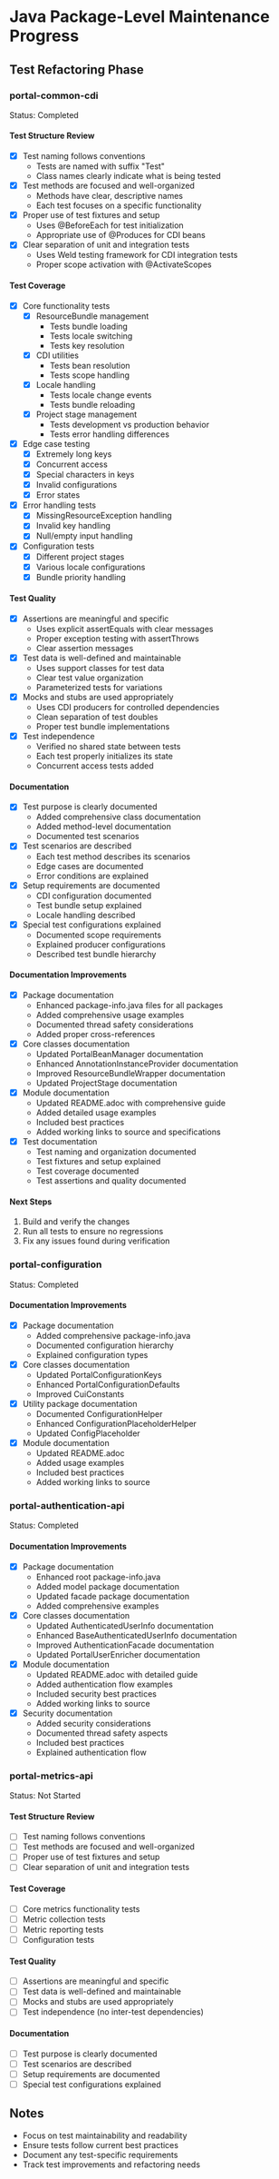 # Java Package-Level Maintenance Progress

## Test Refactoring Phase

### portal-common-cdi
Status: Completed

#### Test Structure Review
- [x] Test naming follows conventions
  - Tests are named with suffix "Test"
  - Class names clearly indicate what is being tested
- [x] Test methods are focused and well-organized
  - Methods have clear, descriptive names
  - Each test focuses on a specific functionality
- [x] Proper use of test fixtures and setup
  - Uses @BeforeEach for test initialization
  - Appropriate use of @Produces for CDI beans
- [x] Clear separation of unit and integration tests
  - Uses Weld testing framework for CDI integration tests
  - Proper scope activation with @ActivateScopes

#### Test Coverage
- [x] Core functionality tests
  - [x] ResourceBundle management
    - Tests bundle loading
    - Tests locale switching
    - Tests key resolution
  - [x] CDI utilities
    - Tests bean resolution
    - Tests scope handling
  - [x] Locale handling
    - Tests locale change events
    - Tests bundle reloading
  - [x] Project stage management
    - Tests development vs production behavior
    - Tests error handling differences
- [x] Edge case testing
  - [x] Extremely long keys
  - [x] Concurrent access
  - [x] Special characters in keys
  - [x] Invalid configurations
  - [x] Error states
- [x] Error handling tests
  - [x] MissingResourceException handling
  - [x] Invalid key handling
  - [x] Null/empty input handling
- [x] Configuration tests
  - [x] Different project stages
  - [x] Various locale configurations
  - [x] Bundle priority handling

#### Test Quality
- [x] Assertions are meaningful and specific
  - Uses explicit assertEquals with clear messages
  - Proper exception testing with assertThrows
  - Clear assertion messages
- [x] Test data is well-defined and maintainable
  - Uses support classes for test data
  - Clear test value organization
  - Parameterized tests for variations
- [x] Mocks and stubs are used appropriately
  - Uses CDI producers for controlled dependencies
  - Clean separation of test doubles
  - Proper test bundle implementations
- [x] Test independence
  - Verified no shared state between tests
  - Each test properly initializes its state
  - Concurrent access tests added

#### Documentation
- [x] Test purpose is clearly documented
  - Added comprehensive class documentation
  - Added method-level documentation
  - Documented test scenarios
- [x] Test scenarios are described
  - Each test method describes its scenarios
  - Edge cases are documented
  - Error conditions are explained
- [x] Setup requirements are documented
  - CDI configuration documented
  - Test bundle setup explained
  - Locale handling described
- [x] Special test configurations explained
  - Documented scope requirements
  - Explained producer configurations
  - Described test bundle hierarchy

#### Documentation Improvements
- [x] Package documentation
  - Enhanced package-info.java files for all packages
  - Added comprehensive usage examples
  - Documented thread safety considerations
  - Added proper cross-references
- [x] Core classes documentation
  - Updated PortalBeanManager documentation
  - Enhanced AnnotationInstanceProvider documentation
  - Improved ResourceBundleWrapper documentation
  - Updated ProjectStage documentation
- [x] Module documentation
  - Updated README.adoc with comprehensive guide
  - Added detailed usage examples
  - Included best practices
  - Added working links to source and specifications
- [x] Test documentation
  - Test naming and organization documented
  - Test fixtures and setup explained
  - Test coverage documented
  - Test assertions and quality documented

#### Next Steps
1. Build and verify the changes
2. Run all tests to ensure no regressions
3. Fix any issues found during verification

### portal-configuration
Status: Completed

#### Documentation Improvements
- [x] Package documentation
  - Added comprehensive package-info.java
  - Documented configuration hierarchy
  - Explained configuration types
- [x] Core classes documentation
  - Updated PortalConfigurationKeys
  - Enhanced PortalConfigurationDefaults
  - Improved CuiConstants
- [x] Utility package documentation
  - Documented ConfigurationHelper
  - Enhanced ConfigurationPlaceholderHelper
  - Updated ConfigPlaceholder
- [x] Module documentation
  - Updated README.adoc
  - Added usage examples
  - Included best practices
  - Added working links to source

### portal-authentication-api
Status: Completed

#### Documentation Improvements
- [x] Package documentation
  - Enhanced root package-info.java
  - Added model package documentation
  - Updated facade package documentation
  - Added comprehensive examples
- [x] Core classes documentation
  - Updated AuthenticatedUserInfo documentation
  - Enhanced BaseAuthenticatedUserInfo documentation
  - Improved AuthenticationFacade documentation
  - Updated PortalUserEnricher documentation
- [x] Module documentation
  - Updated README.adoc with detailed guide
  - Added authentication flow examples
  - Included security best practices
  - Added working links to source
- [x] Security documentation
  - Added security considerations
  - Documented thread safety aspects
  - Included best practices
  - Explained authentication flow

### portal-metrics-api
Status: Not Started

#### Test Structure Review
- [ ] Test naming follows conventions
- [ ] Test methods are focused and well-organized
- [ ] Proper use of test fixtures and setup
- [ ] Clear separation of unit and integration tests

#### Test Coverage
- [ ] Core metrics functionality tests
- [ ] Metric collection tests
- [ ] Metric reporting tests
- [ ] Configuration tests

#### Test Quality
- [ ] Assertions are meaningful and specific
- [ ] Test data is well-defined and maintainable
- [ ] Mocks and stubs are used appropriately
- [ ] Test independence (no inter-test dependencies)

#### Documentation
- [ ] Test purpose is clearly documented
- [ ] Test scenarios are described
- [ ] Setup requirements are documented
- [ ] Special test configurations explained

## Notes
- Focus on test maintainability and readability
- Ensure tests follow current best practices
- Document any test-specific requirements
- Track test improvements and refactoring needs
